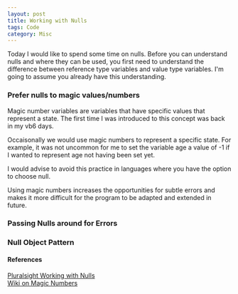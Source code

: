 ```yaml
---
layout: post
title: Working with Nulls
tags: Code 
category: Misc
---
```

Today I would like to spend some time on nulls. Before you can understand nulls and where they can be used, you first need to understand the difference between reference type variables and value type variables. I'm going to assume you already have this understanding.

### Prefer nulls to magic values/numbers 

Magic number variables are variables that have specific values that represent a state. The first time I was introduced to this concept was back in my vb6 days. 

Occaisonally we would use magic numbers to represent a specific state. For example, it was not uncommon for me to set the variable age a value of -1 if I wanted to represent age not having been set yet.

I would advise to avoid this practice in languages where you have the option to choose null.

Using magic numbers increases the opportunities for subtle errors and makes it more difficult for the program to be adapted and extended in future.


### Passing Nulls around for Errors

### Null Object Pattern

#### References

[Pluralsight Working with Nulls](https://app.pluralsight.com/library/courses/csharp-nulls-working)  
[Wiki on Magic Numbers](https://en.wikipedia.org/wiki/Magic_number_(programming)#Unnamed_numerical_constants)  
